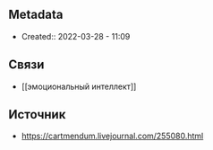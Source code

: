 ## Metadata
- Created:: 2022-03-28 - 11:09
## Связи
- [[эмоциональный интеллект]]
## Источник
- https://cartmendum.livejournal.com/255080.html